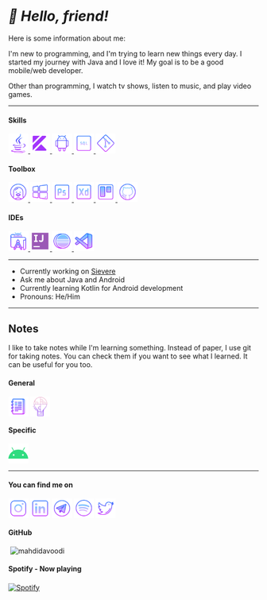 # *:dizzy: Hello, friend!*

Here is some information about me:

I'm new to programming, and I'm trying to learn new things every day. I started my journey with Java and I love it! My goal is to be a good mobile/web developer.

Other than programming, I watch tv shows, listen to music, and play video games.

---

<h4 align="left">Skills</h4>
<p align="left">
<a href="https://www.java.com/en/" target="_blank"> <img src="media/logo19.svg" alt="Java SE" width="40" height="40"/> </a>
<a href="https://kotlinlang.org/" target="_blank"> <img src="media/logo17.svg" alt="Kotlin" width="40" height="40"/> </a>
<a href="https://developer.android.com" target="_blank"> <img src="media/logo16.svg" alt="android" width="40" height="40"/> </a>
<a href="https://en.wikipedia.org/wiki/SQL" target="_blank"> <img src="media/logo14.png" alt="SQL" width="40" height="40"/> </a>
<a href="https://git-scm.com/" target="_blank"> <img src="media/logo15.svg" alt="Git" width="40" height="40"/> </a>
</p>

<h4 align="left">Toolbox</h4>
<p align="left">
<a href="https://ubuntu.com/" target="_blank"> <img src="media/logo12.png" alt="Linux" width="40" height="40"/> </a>
<a href="https://www.microsoft.com/en-us/windows/" target="_blank"> <img src="media/logo11.svg" alt="Windows" width="40" height="40"/> </a>
<a href="https://www.adobe.com/products/photoshop.html" target="_blank"> <img src="media/logo10.svg" alt="Photoshop" width="40" height="40"/> </a>
<a href="https://www.adobe.com/products/xd.html" target="_blank"> <img src="media/logo9.svg" alt="Xd" width="40" height="40"/> </a>
<a href="https://trello.com/" target="_blank"> <img src="media/logo8.svg" alt="Trello" width="40" height="40"/> </a>
<a href="https://github.com/" target="_blank"> <img src="media/logo7.svg" alt="GitHub" width="40" height="40"/> </a>
</p>

<h4 align="left">IDEs</h4>
<p align="left">
<a href="https://developer.android.com/studio" target="_blank"> <img src="media/logo18.svg" alt="Android Studio" width="40" height="40"/> </a>
<a href="https://www.jetbrains.com/idea/" target="_blank"> <img src="media/logo13.svg" alt="IntelliJ" width="40" height="40"/> </a>
<a href="https://www.eclipse.org/" target="_blank"> <img src="media/logo21.svg" alt="Eclipse" width="40" height="40"/> </a>
<a href="https://code.visualstudio.com/" target="_blank"> <img src="media/logo6.svg" alt="VSCode" width="40" height="40"/> </a>
</p>

---

- Currently working on [Sievere](https://github.com/MahdiDavoodi/Sievere)
- Ask me about Java and Android
- Currently learning Kotlin for Android development
- Pronouns: He/Him

---

## Notes

I like to take notes while I'm learning something. Instead of paper, I use git for taking notes. You can check them if you want to see what I learned. It can be useful for you too.

<h4 align="left">General</h4>

<a href="https://github.com/MahdiDavoodi/Notes" target="blank"><img align="center" src="media/generalNotes.png" alt="General Notes" height="40" width="40" /></a>
<a href="https://github.com/MahdiDavoodi/ProblemSolving" target="blank"><img align="center" src="media/problemsolving.png" alt="Problem Solving" height="40" width="40" /></a>

<h4 align="left">Specific</h4>

<a href="https://github.com/MahdiDavoodi/Android" target="blank"><img align="center" src="media/androidDevN.svg" alt="Android Development" height="40" width="40" /></a>

---

<h4 align="left">You can find me on</h4>
<p align="left">
<a href="https://instagram.com/_mahdi_davoodi_" target="blank"><img align="center" src="media/logo3.svg" alt="Instagram" height="40" width="40" /></a>
<a href="https://www.linkedin.com/in/mahdidavoodi/" target="blank"><img align="center" src="media/logo2.svg" alt="LinkedIn" height="40" width="40" /></a>
<a href="https://t.me/mahdidavoodi" target="blank"><img align="center" src="media/logo5.svg" alt="Telegram" height="40" width="40" /></a>
<a href="https://open.spotify.com/user/d6uqxiyug09n3fobqfuhegnwx" target="blank"><img align="center" src="media/logo4.svg" alt="Spotify" height="40" width="40" /></a>
<a href="https://twitter.com/_mahdi_davoodi_" target="blank"><img align="center" src="media/logo1.svg" alt="Twitter" height="40" width="40" /></a>
</p>

<h4 align="left">GitHub</h4>
<p align="left">
  &nbsp;<img align="center" src="https://github-readme-stats.vercel.app/api?username=mahdidavoodi&show_icons=true&theme=dracula&locale=en" alt="mahdidavoodi" /></p>

<h4 align="left">Spotify - Now playing</h4>
<a href="https://open.spotify.com/user/d6uqxiyug09n3fobqfuhegnwx" target="blank"><img align="center" src="https://novatorem-two-liart.vercel.app/api/spotify" alt="Spotify"/></a>

